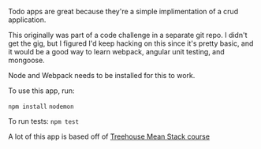 Todo apps are great because they're a simple implimentation of a crud application.

This originally was part of a code challenge in a separate git repo. I didn't get the gig, but I figured I'd keep hacking on this since it's pretty basic, and it would be a good way to learn webpack, angular unit testing, and mongoose.

Node and Webpack needs to be installed for this to work.

To use this app, run: 

`npm install`
`nodemon`

To run tests: `npm test`

A lot of this app is based off of [Treehouse Mean Stack course](https://github.com/treehouse-projects/mean-todo)